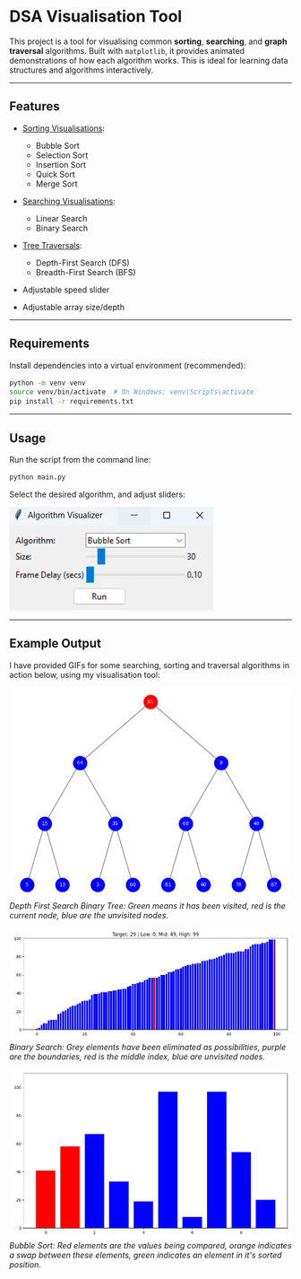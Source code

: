 # DSA Visualisation Tool

This project is a tool for visualising common **sorting**, **searching**, and **graph traversal** algorithms. Built with
`matplotlib`, it provides animated demonstrations of how each algorithm works. This is ideal for learning data
structures and algorithms interactively.

---

## Features

- <u>Sorting Visualisations</u>:
  - Bubble Sort
  - Selection Sort
  - Insertion Sort
  - Quick Sort
  - Merge Sort


- <u>Searching Visualisations</u>:
  - Linear Search
  - Binary Search


- <u>Tree Traversals</u>:
  - Depth-First Search (DFS)
  - Breadth-First Search (BFS)



- Adjustable speed slider
- Adjustable array size/depth

---

## Requirements

Install dependencies into a virtual environment (recommended):

```bash
python -m venv venv
source venv/bin/activate  # On Windows: venv\Scripts\activate
pip install -r requirements.txt
```

---

## Usage

Run the script from the command line:

```bash
python main.py
```

Select the desired algorithm, and adjust sliders:

![GUI](screenshots/GUI.png)

---

## Example Output

I have provided GIFs for some searching, sorting and traversal algorithms in action below, using my visualisation tool:

![DFS](gifs/dfs.gif)
*Depth First Search Binary Tree: Green means it has been visited, red is the current node,
blue are the unvisited nodes.*

![Binary Search](gifs/binary_search.gif)
*Binary Search: Grey elements have been eliminated as possibilities, purple are the boundaries,
red is the middle index, blue are unvisited nodes.*

![Bubble Sort](gifs/bubble_sort.gif)
*Bubble Sort: Red elements are the values being compared, orange indicates a swap between these elements,
green indicates an element in it's sorted position.*